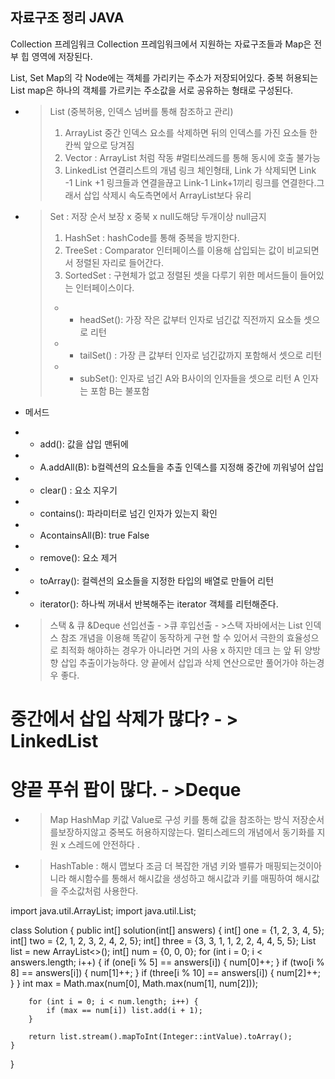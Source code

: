 ## 자료구조 정리 JAVA

Collection 프레임워크 
Collection 프레임워크에서 지원하는 자료구조들과 Map은 전부 힙 영역에 저장된다.

List, Set Map의 각 Node에는 객체를 가리키는 주소가 저장되어있다.
중복 허용되는 List map은 하나의 객체를 가르키는 주소값을 서로 공유하는 형태로 구성된다.


- > List (중복허용, 인덱스 넘버를 통해 참조하고 관리)
  > 1. ArrayList  중간 인덱스 요소를 삭제하면 뒤의 인덱스를 가진 요소들 한 칸씩 앞으로 당겨짐
  > 2. Vector : ArrayList 처럼 작동 #멀티쓰레드를 통해 동시에 호출 불가능
  > 3. LinkedList 연결리스트의 개념 링크 체인형태, Link 가 삭제되면 Link -1 Link +1 링크들과 연결을끊고
  > Link-1 Link+1끼리 링크를 연결한다.그래서 삽입 삭제시 속도측면에서 ArrayList보다 유리

- > Set : 저장 순서 보장 x 중북 x null도해당 두개이상 null금지
  > 1. HashSet : hashCode를 통해 중복을 방지한다. 
  > 2. TreeSet : Comparator 인터페이스를 이용해 삽입되는 값이 비교되면서 정렬된 자리로 들어간다. 
  > 3. SortedSet : 구현체가 없고 정렬된 셋을 다루기 위한 메서드들이 들어있는 인터페이스이다.
  >  - - headSet(): 가장 작은 값부터 인자로 넘긴값 직전까지 요소들 셋으로 리턴
  >  - - tailSet() : 가장 큰 값부터 인자로 넘긴값까지 포함해서 셋으로 리턴
  >  - - subSet(): 인자로 넘긴 A와 B사이의 인자들을 셋으로 리턴 A 인자는 포함 B는 불포함 

- 메서드
- - add():  값을 삽입 맨뒤에 
- - A.addAll(B): b컬렉션의 요소들을 추출 인덱스를 지정해 중간에 끼워넣어 삽입 
- - clear() : 요소 지우기 
- - contains(): 파라미터로 넘긴 인자가 있는지 확인
- - AcontainsAll(B): true False 
- - remove(): 요소 제거
- - toArray(): 컬렉션의 요소들을 지정한 타입의 배열로 만들어 리턴
- - iterator(): 하나씩 꺼내서 반복해주는 iterator 객체를 리턴해준다.

- > 스택 & 큐 &Deque 
  > 선입선출 - >큐 후입선출 -  >스택 
  > 자바에서는 List 인덱스 참조 개념을 이용해 똑같이 동작하게 구현 할 수 있어서 
  > 극한의 효율성으로 최적화 해야하는 경우가 아니라면 거의 사용 x
  > 하지만 데크 는 앞 뒤 양방향 삽입 추출이가능하다. 양 끝에서 삽입과 삭제 연산으로만 풀어가야 하는경우 좋다. 
  
# 중간에서 삽입 삭제가 많다? - > LinkedList
# 양끝 푸쉬 팝이 많다. - >Deque 

- > Map
  > HashMap 키값 Value로 구성 키를 통해 값을 참조하는 방식 저장순서를보장하지않고 중복도 허용하지않는다.
  > 멀티스레드의 개념에서 동기화를 지원 x 스레드에 안전하다 .
  > 
- > HashTable :
  >  해시 맵보다 조금 더 복잡한 개념 키와 밸류가 매핑되는것이아니라 해시함수를 통해서 해시값을 생성하고 해시값과 키를 매핑하여 해시값을 주소값처럼 사용한다.
  > 
> 
> 
>


import java.util.ArrayList;
import java.util.List;

class Solution {
public int[] solution(int[] answers) {
int[] one = {1, 2, 3, 4, 5};
int[] two = {2, 1, 2, 3, 2, 4, 2, 5};
int[] three = {3, 3, 1, 1, 2, 2, 4, 4, 5, 5};
List<Integer> list = new ArrayList<>();
int[] num = {0, 0, 0};
for (int i = 0; i < answers.length; i++) {
if (one[i % 5] == answers[i]) {
num[0]++;
}
if (two[i % 8] == answers[i]) {
num[1]++;
}
if (three[i % 10] == answers[i]) {
num[2]++;
}
}
int max = Math.max(num[0], Math.max(num[1], num[2]));

        for (int i = 0; i < num.length; i++) {
            if (max == num[i]) list.add(i + 1);
        }

        return list.stream().mapToInt(Integer::intValue).toArray();
    }
}

